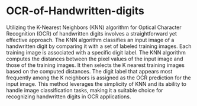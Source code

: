 # OCR-of-Handwritten-digits
Utilizing the K-Nearest Neighbors (KNN) algorithm for Optical Character Recognition (OCR) of handwritten digits involves a straightforward yet effective approach. The KNN algorithm classifies an input image of a handwritten digit by comparing it with a set of labeled training images. Each training image is associated with a specific digit label. The KNN algorithm computes the distances between the pixel values of the input image and those of the training images. It then selects the K nearest training images based on the computed distances. The digit label that appears most frequently among the K neighbors is assigned as the OCR prediction for the input image. This method leverages the simplicity of KNN and its ability to handle image classification tasks, making it a suitable choice for recognizing handwritten digits in OCR applications.
